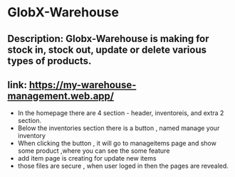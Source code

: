 # GlobX-Warehouse
## Description: Globx-Warehouse is making for stock in, stock out, update or delete various types of products. 
## link: https://my-warehouse-management.web.app/
- In the homepage there are 4 section - header, inventoreis, and extra 2 section.
- Below the inventories section there is a button , named manage your inventory
- When clicking the button , it will go to manageitems page and show some product ,where you can see the some feature
- add item page is creating for update new items
- those files are secure , when user loged in then the pages are revealed.
